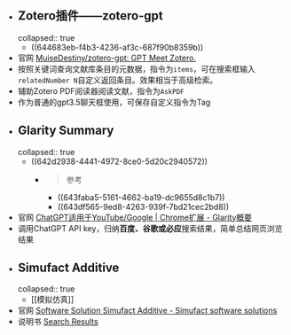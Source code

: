 - ## Zotero插件——zotero-gpt
  collapsed:: true
	- ((644683eb-f4b3-4236-af3c-687f90b8359b))
- 官网 [MuiseDestiny/zotero-gpt: GPT Meet Zotero.](https://github.com/MuiseDestiny/zotero-gpt)
- 按照关键词查询文献库条目的元数据，指令为`items`，可在搜索框输入`relatedNumber N`自定义返回条目。效果相当于高级检索。
- 辅助Zotero PDF阅读器阅读文献，指令为`AskPDF`
- 作为普通的gpt3.5聊天框使用，可保存自定义指令为Tag
- ## Glarity Summary
  collapsed:: true
	- ((642d2938-4441-4972-8ce0-5d20c2940572))
		- >参考
			- ((643faba5-5161-4662-ba19-dc9655d8c1b7))
			- ((643df565-9ed8-4263-939f-7bd21cec2bd8))
- 官网 [ChatGPT适用于YouTube/Google | Chrome扩展 - Glarity概要](https://glarity.app/zh-CN)
- 调用ChatGPT API key，归纳**百度、谷歌或必应**搜索结果，简单总结网页浏览结果
- ## Simufact Additive
  collapsed:: true
	- [[模拟仿真]]
- 官网 [Software Solution Simufact Additive - Simufact software solutions](https://www.simufact.com/simufact-additive.html?file=files/Medien/Broschures/Products/Simufact-BR-Simufact_Additive-en.pdf)
- 说明书 [Search Results](https://help.hexagonmi.com/zh-CH/search?labelkey=format-pdf&labelkey=users_guide&page=1&q=Simufact%20Additive&rpp=10&sort.field=score&sort.value=desc)